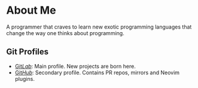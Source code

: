 # About Me

A programmer that craves to learn new exotic programming languages that change the way one thinks about programming.

## Git Profiles

- [Git*Lab*](https://gitlab.com/alexmozaidze): Main profile. New projects are born here.
- [Git*Hub*](https://github.com/alexmozaidze): Secondary profile. Contains PR repos, mirrors and Neovim plugins.
